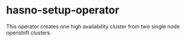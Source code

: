# hasno-setup-operator
This operator creates one high availability cluster from two single node openshift clusters.
